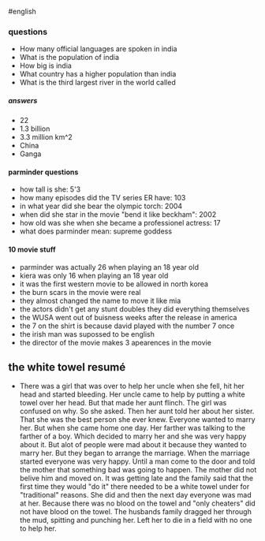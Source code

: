 #english 

### questions
- How many official languages are spoken in india
- What is the population of india
- How big is india
- What country has a higher population than india
- What is the third largest river in the world called
##### answers
- 22
- 1.3 billion
- 3.3 million km^2
- China
- Ganga


#### parminder questions
- how tall is she: 5'3
- how many episodes did the TV series ER have: 103
- in what year did she bear the olympic torch: 2004
- when did she star in the movie "bend it like beckham": 2002
- how old was she when she became a professionel actress: 17
- what does parminder mean: supreme goddess

#### 10 movie stuff
- parminder was actually 26 when playing an 18 year old
- kiera was only 16 when playing an 18 year old
- it was the first western movie to be allowed in north korea
- the burn scars in the movie were real
- they almost changed the name to move it like mia
- the actors didn't get any stunt doubles they did everything themselves
- the WUSA went out of buisness weeks after the release in america
- the 7 on the shirt is because david played with the number 7 once 
- the irish man was supossed to be english
- the director of the movie makes 3 apearences in the movie


## the white towel resumé
- There was a girl that was over to help her uncle when she fell, hit her head and started bleeding. Her uncle came to help by putting a white towel over her head. But that made her aunt flinch. The girl was confused on why. So she asked. Then her aunt told her about her sister. That she was the best person she ever knew. Everyone wanted to marry her. But when she came home one day. Her farther was talking to the farther of a boy. Which decided to marry her and she was very happy about it. But alot of people were mad about it because they wanted to marry her. But they began to arrange the marriage. When the marriage started everyone was very happy. Until a man come to the door and told the mother that something bad was going to happen. The mother did not belive him and moved on. It was getting late and the family said that the first time they would "do it" there needed to be a white towel under for "traditional" reasons. She did and then the next day everyone was mad at her. Because there was no blood on the towel and "only cheaters" did not have blood on the towel. The husbands family dragged her through the mud, spitting and punching her. Left her to die in a field with no one to help her.